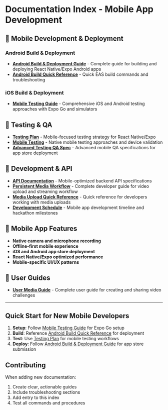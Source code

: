 # Documentation Index - Mobile App Development

## 📱 Mobile Development & Deployment

### Android Build & Deployment
- **[Android Build & Deployment Guide](android-build-deployment-guide.md)** - Complete guide for building and deploying React Native/Expo Android apps
- **[Android Build Quick Reference](android-build-quick-reference.md)** - Quick EAS build commands and troubleshooting

### iOS Build & Deployment
- **[Mobile Testing Guide](mobile-testing.md)** - Comprehensive iOS and Android testing approaches with Expo Go and simulators

## 🧪 Testing & QA

- **[Testing Plan](testing-plan.md)** - Mobile-focused testing strategy for React Native/Expo
- **[Mobile Testing](mobile-testing.md)** - Native mobile testing approaches and device validation
- **[Advanced Testing QA Spec](advanced-testing-qa-spec.md)** - Advanced mobile QA specifications for app store deployment

## 🔧 Development & API

- **[API Documentation](api.md)** - Mobile-optimized backend API specifications
- **[Persistent Media Workflow](PERSISTENT_MEDIA_WORKFLOW.md)** - Complete developer guide for video upload and streaming workflow
- **[Media Upload Quick Reference](MEDIA_UPLOAD_QUICK_REFERENCE.md)** - Quick reference for developers working with media uploads
- **[Development Schedule](development-schedule.md)** - Mobile app development timeline and hackathon milestones

## 📱 Mobile App Features

- **Native camera and microphone recording**
- **Offline-first mobile experience**
- **iOS and Android app store deployment**
- **React Native/Expo optimized performance**
- **Mobile-specific UI/UX patterns**

## 👥 User Guides

- **[User Media Guide](USER_MEDIA_GUIDE.md)** - Complete user guide for creating and sharing video challenges

---

## Quick Start for New Mobile Developers

1. **Setup**: Follow [Mobile Testing Guide](mobile-testing.md) for Expo Go setup
2. **Build**: Reference [Android Build Quick Reference](android-build-quick-reference.md) for deployment
3. **Test**: Use [Testing Plan](testing-plan.md) for mobile testing workflows
4. **Deploy**: Follow [Android Build & Deployment Guide](android-build-deployment-guide.md) for app store submission

## Contributing

When adding new documentation:
1. Create clear, actionable guides
2. Include troubleshooting sections
3. Add entry to this index
4. Test all commands and procedures
